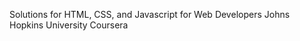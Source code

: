 Solutions for HTML, CSS, and Javascript for Web Developers
              Johns Hopkins University
              Coursera
